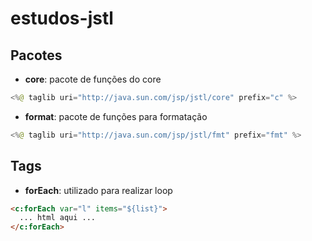 # estudos-jstl

## Pacotes
* **core**: pacote de funções do core
```java
<%@ taglib uri="http://java.sun.com/jsp/jstl/core" prefix="c" %>
```
* **format**: pacote de funções para formatação
```java
<%@ taglib uri="http://java.sun.com/jsp/jstl/fmt" prefix="fmt" %>
```

## Tags
* **forEach**: utilizado para realizar loop
```html
<c:forEach var="l" items="${list}">
  ... html aqui ...
</c:forEach>
```
